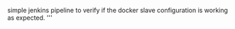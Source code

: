   simple jenkins pipeline to verify if the docker slave configuration is working as expected.
  '''
